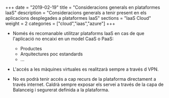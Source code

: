 +++
date        = "2019-02-19"
title       = "Consideracions generals en plataformes IaaS"
description = "Consideracions generals a tenir present en els aplicacions desplegades a plataformes IaaS"
sections    = "IaaS Cloud"
weight      = 2
categories  = ["cloud","iaas","azure"]
+++

* Només és recomanable utilitzar plataforms IaaS en cas de que l'aplicació no encaixi en un model CaaS o PaaS:

  * Productes
  * Arquitectures poc estandards
  * ...

* L'accés a les màquines virtuales es realitzarà sempre a través d VPN.
* No es podrà tenir accés a cap recurs de la plataforma directament a través internet. Caldrà sempre exposar els servei a través de la capa de Balanceig i segurerat definida a la plataforma.  